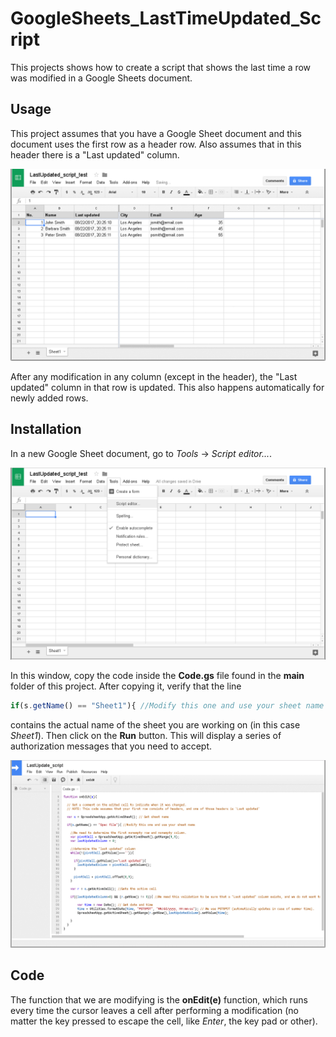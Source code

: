 # GoogleSheets_LastTimeUpdated_Script

This projects shows how to create a script that shows the last time a row was modified in a Google Sheets document.

## Usage

This project assumes that you have a Google Sheet document and this document uses the first row as a header row. Also assumes that in this header there is a "Last updated" column.

![example](/images/demo.gif?raw=true)

After any modification in any column (except in the header), the "Last updated" column in that row is updated. This also happens automatically for newly added rows.

## Installation 

In a new Google Sheet document, go to *Tools* -> *Script editor...*.

![install01](/images/pic04.png?raw=true)

In this window, copy the code inside the **Code.gs** file found in the **main** folder of this project. After copying it, verify that the line
```javascript
if(s.getName() == "Sheet1"){ //Modify this one and use your sheet name
```
contains the actual name of the sheet you are working on (in this case *Sheet1*). Then click on the **Run** button. This will display a series of authorization messages that you need to accept.

![install01](/images/app.gif?raw=true)

## Code

The function that we are modifying is the **onEdit(e)** function, which runs every time the cursor leaves a cell after performing a modification (no matter the key pressed to escape the cell, like *Enter*, the key pad or other).
